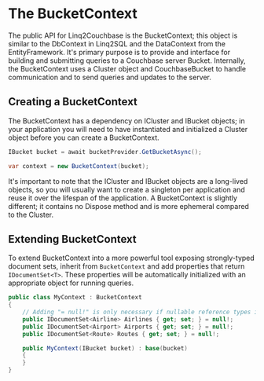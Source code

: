 # The BucketContext

The public API for Linq2Couchbase is the BucketContext; this object is similar to the DbContext in Linq2SQL and the DataContext from the EntityFramework. It's primary purpose is to provide and interface for building and submitting queries to a Couchbase server Bucket. Internally, the BucketContext uses a Cluster object and CouchbaseBucket to handle communication and to send queries and updates to the server.

## Creating a BucketContext

The BucketContext has a dependency on ICluster and IBucket objects; in your application you will need to have instantiated and initialized a Cluster object before you can create a BucketContext.

```cs
IBucket bucket = await bucketProvider.GetBucketAsync();

var context = new BucketContext(bucket);
```

It's important to note that the ICluster and IBucket objects are a long-lived objects, so you will usually want to create a singleton per application and reuse it over the lifespan of the application. A BucketContext is slightly different; it contains no Dispose method and is more ephemeral compared to the Cluster.

## Extending BucketContext

To extend BucketContext into a more powerful tool exposing strongly-typed document sets, inherit from `BucketContext` and add properties that return `IDocumentSet<T>`. These properties will be automatically initialized with an appropriate object for running queries.

```cs
public class MyContext : BucketContext
{
    // Adding "= null!" is only necessary if nullable reference types is enabled
    public IDocumentSet<Airline> Airlines { get; set; } = null!;
    public IDocumentSet<Airport> Airports { get; set; } = null!;
    public IDocumentSet<Route> Routes { get; set; } = null!;

    public MyContext(IBucket bucket) : base(bucket)
    {
    }
}
```
